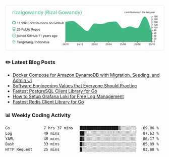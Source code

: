 ![profile-details](profile-summary-card-output/vue/0-profile-details.svg)

### :pencil2: Latest Blog Posts
<!-- BLOG-POST-LIST:START -->
- [Docker Compose for Amazon DynamoDB with Migration, Seeding, and Admin UI](https://medium.com/geekculture/docker-compose-for-amazon-dynamodb-with-migration-seeding-and-admin-ui-db11a348cc6a?source=rss-5763b0f1aba6------2)
- [Software Engineering Values that Everyone Should Practice](https://levelup.gitconnected.com/software-engineering-values-that-everyone-should-practice-c980d00cd103?source=rss-5763b0f1aba6------2)
- [Fastest PostgreSQL Client Library for Go](https://levelup.gitconnected.com/fastest-postgresql-client-library-for-go-579fa97909fb?source=rss-5763b0f1aba6------2)
- [How to Setup Grafana Loki for Free Log Management](https://levelup.gitconnected.com/how-to-setup-grafana-loki-for-free-log-management-ceb60558503c?source=rss-5763b0f1aba6------2)
- [Fastest Redis Client Library for Go](https://levelup.gitconnected.com/fastest-redis-client-library-for-go-7993f618f5ab?source=rss-5763b0f1aba6------2)
<!-- BLOG-POST-LIST:END -->

### 📊 Weekly Coding Activity
<!--START_SECTION:waka-->

```txt
Go               7 hrs 37 mins   █████████████████▒░░░░░░░   69.86 %
Log              49 mins         ██░░░░░░░░░░░░░░░░░░░░░░░   07.63 %
YAML             40 mins         █▓░░░░░░░░░░░░░░░░░░░░░░░   06.17 %
Bash             33 mins         █▒░░░░░░░░░░░░░░░░░░░░░░░   05.09 %
HTTP Request     25 mins         █░░░░░░░░░░░░░░░░░░░░░░░░   03.88 %
```

<!--END_SECTION:waka-->
